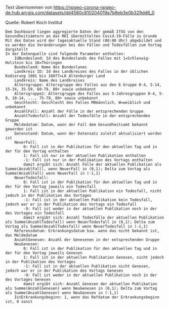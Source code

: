 Text übernommen von https://npgeo-corona-npgeo-de.hub.arcgis.com/datasets/dd4580c810204019a7b8eb3e0b329dd6_0

Quelle: Robert Koch Institut


    Dem Dashboard liegen aggregierte Daten der gemäß IfSG von den Gesundheitsämtern an das RKI übermittelten Covid-19-Fälle zu Grunde
    Mit den Daten wird der tagesaktuelle Stand (00:00 Uhr) abgebildet und es werden die Veränderungen bei den Fällen und Todesfällen zum Vortag dargstellt
    In der Datenquelle sind folgende Parameter enthalten:
        IdBundesland: Id des Bundeslands des Falles mit 1=Schleswig-Holstein bis 16=Thüringen
        Bundesland: Name des Bundeslanes
        Landkreis ID: Id des Landkreises des Falles in der üblichen Kodierung 1001 bis 16077=LK Altenburger Land
        Landkreis: Name des Landkreises
        Altersgruppe: Altersgruppe des Falles aus den 6 Gruppe 0-4, 5-14, 15-34, 35-59, 60-79, 80+ sowie unbekannt
        Altersgruppe2: Altersgruppe des Falles aus 5-Jahresgruppen 0-4, 5-9, 10-14, ..., 75-79, 80+ sowie unbekannt
        Geschlecht: Geschlecht des Falles M0männlich, W=weiblich und unbekannt
        AnzahlFall: Anzahl der Fälle in der entsprechenden Gruppe
        AnzahlTodesfall: Anzahl der Todesfälle in der entsprechenden Gruppe
        Meldedatum: Datum, wann der Fall dem Gesundheitsamt bekannt geworden ist
        Datenstand: Datum, wann der Datensatz zuletzt aktualisiert worden ist
        NeuerFall: 
            0: Fall ist in der Publikation für den aktuellen Tag und in der für den Vortag enthalten
            1: Fall ist nur in der aktuellen Publikation enthalten
            -1: Fall ist nur in der Publikation des Vortags enthalten
            damit ergibt sich: Anzahl Fälle der aktuellen Publikation als Summe(AnzahlFall), wenn NeuerFall in (0,1); Delta zum Vortag als Summe(AnzahlFall) wenn NeuerFall in (-1,1)
        NeuerTodesfall:
            0: Fall ist in der Publikation für den aktuellen Tag und in der für den Vortag jeweils ein Todesfall
            1: Fall ist in der aktuellen Publikation ein Todesfall, nicht jedoch in der Publikation des Vortages
            -1: Fall ist in der aktuellen Publikation kein Todesfall, jedoch war er in der Publikation des Vortags ein Todesfall
            -9: Fall ist weder in der aktuellen Publikation noch in der des Vortages ein Todesfall
            damit ergibt sich: Anzahl Todesfälle der aktuellen Publikation als Summe(AnzahlTodesfall) wenn NeuerTodesfall in (0,1); Delta zum Vortag als Summe(AnzahlTodesfall) wenn NeuerTodesfall in (-1,1)
        Referenzdatum: Erkrankungsdatum bzw. wenn das nicht bekannt ist, das Meldedatum
        AnzahlGenesen: Anzahl der Genesenen in der entsprechenden Gruppe
        NeuGenesen:
            0: Fall ist in der Publikation für den aktuellen Tag und in der für den Vortag jeweils Genesen
            1: Fall ist in der aktuellen Publikation Genesen, nicht jedoch in der Publikation des Vortages
            -1: Fall ist in der aktuellen Publikation nicht Genesen, jedoch war er in der Publikation des Vortags Genesen
            -9: Fall ist weder in der aktuellen Publikation noch in der des Vortages Genesen 
            damit ergibt sich: Anzahl Genesen der aktuellen Publikation als Summe(AnzahlGenesen) wenn NeuGenesen in (0,1); Delta zum Vortag als Summe(AnzahlGenesen) wenn NeuGenesen in (-1,1)
        IstErkrankungsbeginn: 1, wenn das Refdatum der Erkrankungsbeginn ist, 0 sonst
